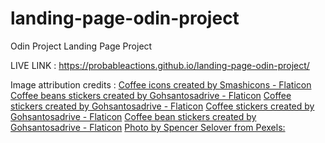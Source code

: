 # landing-page-odin-project
Odin Project Landing Page Project

LIVE LINK : https://probableactions.github.io/landing-page-odin-project/


Image attribution credits :
    <a href="https://www.flaticon.com/free-icons/coffee" title="coffee icons">Coffee icons created by Smashicons - Flaticon</a>
    <a href="https://www.flaticon.com/free-stickers/coffee-beans" title="coffee beans stickers">Coffee beans stickers created by Gohsantosadrive - Flaticon</a>
    <a href="https://www.flaticon.com/free-stickers/coffee" title="coffee stickers">Coffee stickers created by Gohsantosadrive - Flaticon</a>
    <a href="https://www.flaticon.com/free-stickers/coffee" title="coffee stickers">Coffee stickers created by Gohsantosadrive - Flaticon</a>
    <a href="https://www.flaticon.com/free-stickers/coffee-bean" title="coffee bean stickers">Coffee bean stickers created by Gohsantosadrive - Flaticon</a>
    <a href="https://www.pexels.com/photo/white-ceramic-teacup-428310/" title="white ceramic tea cup">Photo by Spencer Selover from Pexels:</a>
    
    
